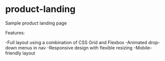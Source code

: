 # product-landing
Sample product landing page

Features:

-Full layout using a combination of CSS Grid and Flexbox
-Animated drop-down menus in nav
-Responsive design with flexible resizing
-Mobile-friendly layout
